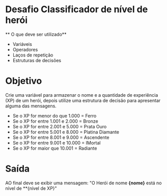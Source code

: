 # Desafio Classificador de nível de herói 

** O que deve ser utilizado**

- Variáveis 
- Operadores 
- Laços de repetição 
- Estruturas de decisões 

# Objetivo 

Crie uma variável para armazenar o nome e a quantidade de experiência (XP) de um herói, depois utilize uma estrutura de decisão para apresentar alguma das mensagens. 

- Se o XP for menor do que 1.000 = Ferro
- Se o XP for entre 1.001 e 2.000 = Bronze
- Se o XP for entre 2.001 e 5.000 = Prata Ouro 
- Se o XP for entre 5.001 e 8.000 = Platina Diamante 
- Se o XP for entre 8.001 e 9.000 = Ascendente
- Se o XP for entre 9.001 e 10.000 = IMortal 
- Se o XP for maior que  10.001 = Radiante

# Saída 

AO final deve se exibir uma mensagem:
"O Herói de nome **{nome}** está no nível de **{nível de XP}"